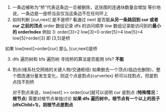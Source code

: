 1. 一条边被称为“桥”代表这条边一旦被删除，这张图的连通块数量会增加
   等价地说，一条边是一座桥当且仅当这条边不在任何环上
2. 如何判断 [cur,next] 是不是桥?
   看通过 next 是否能**从另一条路回到 cur 或者 cur 之前的顶点**
   order 数组记录 dfs 的访问顺序
   low 数组记录能访问到的**最小的 orderIndex**
   例如 3:
   order[3]=2 low[3]=0
   order[5]=4 low[5]=4
   low[5]>order[3] 即 [3,5]是桥

如果 low[next]>order[cur] 那么 [cur,next]是桥

3. dfs 遍历树和 bfs 遍历树
   寻找桥的算法是否能用 bfs?
   **不能**

4. 割点(维系社交网络的关键人物/交通枢纽)
   如果删去一个顶点(临边也删除)，整个图连通分量发生变化，则这个点是割点(curvertex)
   桥可以找割点，但是割点找不到桥

   对于割点来说，low[next] >= order[cur]就可以说明 cur 是割点 (**特殊情况：根节点**)
   需要对根节点单独讨论 **如果 dfs 遍历树中，根节点有一个以上的孩子(dfsChild>1)，则根节点是割点**
